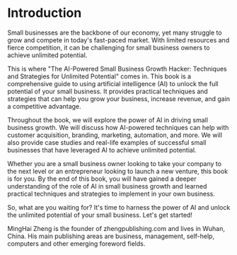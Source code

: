 # Introduction

Small businesses are the backbone of our economy, yet many struggle to grow and compete in today's fast-paced market. With limited resources and fierce competition, it can be challenging for small business owners to achieve unlimited potential.

This is where "The AI-Powered Small Business Growth Hacker: Techniques and Strategies for Unlimited Potential" comes in. This book is a comprehensive guide to using artificial intelligence (AI) to unlock the full potential of your small business. It provides practical techniques and strategies that can help you grow your business, increase revenue, and gain a competitive advantage.

Throughout the book, we will explore the power of AI in driving small business growth. We will discuss how AI-powered techniques can help with customer acquisition, branding, marketing, automation, and more. We will also provide case studies and real-life examples of successful small businesses that have leveraged AI to achieve unlimited potential.

Whether you are a small business owner looking to take your company to the next level or an entrepreneur looking to launch a new venture, this book is for you. By the end of this book, you will have gained a deeper understanding of the role of AI in small business growth and learned practical techniques and strategies to implement in your own business.

So, what are you waiting for? It's time to harness the power of AI and unlock the unlimited potential of your small business. Let's get started!

MingHai Zheng is the founder of zhengpublishing.com and lives in Wuhan, China. His main publishing areas are business, management, self-help, computers and other emerging foreword fields.
